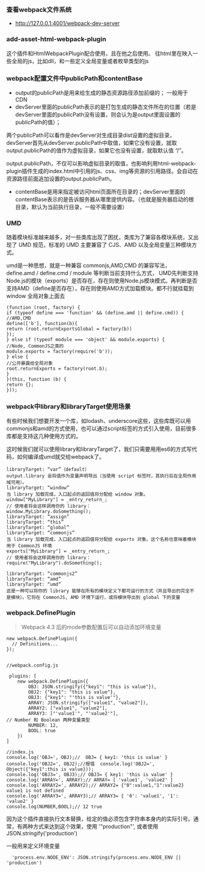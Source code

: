 ### 查看webpack文件系统
- http://127.0.0.1:4001/webpack-dev-server

### add-asset-html-webpack-plugin

这个插件和HtmlWebpackPlugin配合使用，且在他之后使用。
往html里在映入一些全局的js，比如dll，和一些定义全局变量或者枚举类型的js

### webpack配置文件中publicPath和contentBase

- output的publicPath是用来给生成的静态资源路径添加前缀的； 一般用于CDN
- devServer里面的publicPath表示的是打包生成的静态文件所在的位置（若是devServer里面的publicPath没有设置，则会认为是output里面设置的publicPath的值）；

两个publicPath可以看作是devServer对生成目录dist设置的虚拟目录，devServer首先从devServer.publicPath中取值，如果它没有设置，就取output.publicPath的值作为虚拟目录，如果它也没有设置，就取默认值 “/”。

output.publicPath，不仅可以影响虚拟目录的取值，也影响利用html-webpack-plugin插件生成的index.html中引用的js、css、img等资源的引用路径。会自动在资源路径前面追加设置的output.publicPath。

- contentBase是用来指定被访问html页面所在目录的；devServer里面的contentBase表示的是告诉服务器从哪里提供内容。（也就是服务器启动的根目录，默认为当前执行目录，一般不需要设置）

### UMD

随着模块标准越来越多，对一些类库出现了困扰，类库为了兼容各模块系统，又出现了 UMD 规范，标准的 UMD 主要兼容了 CJS、AMD 以及全局变量三种模块方式。

umd是一种思想，就是一种兼容 commonjs,AMD,CMD 的兼容写法，define.amd / define.cmd / module 等判断当前支持什么方式，
UMD先判断支持Node.js的模块（exports）是否存在，存在则使用Node.js模块模式。再判断是否支持AMD（define是否存在），存在则使用AMD方式加载模块。都不行就挂载到 window 全局对象上面去

```tsx
(function (root, factory) {
if (typeof define === 'function' && (define.amd || define.cmd)) {
//AMD,CMD
define(['b'], function(b){
return (root.returnExportsGlobal = factory(b))
});
} else if (typeof module === 'object' && module.exports) {
//Node, CommonJS之类的
module.exports = factory(require('b'));
} else {
//公开暴露给全局对象
root.returnExports = factory(root.b);
}
}(this, function (b) {
return {};
}));
```

### webpack中library和libraryTarget使用场景



有些时候我们想要开发一个库，如lodash、underscore这些，这些库既可以用commonjs和amd的方式使用，也可以通过script标签的方式引入使用，目前很多库都是支持这几种使用方式的。

这时候我们就可以使用library和libraryTarget了，我们只需要用用es6的方式写代码，如何编译成umd就交给webpack了。
```tsx
libraryTarget: “var”（default）
output.library 会将值作为变量声明导出（当使用 script 标签时，其执行后在全局作用域可用）。
libraryTarget: “window”
当 library 加载完成，入口起点的返回值将分配给 window 对象。
window["MyLibrary"] = _entry_return_;
// 使用者将会这样调用你的 library：
window.MyLibrary.doSomething();
libraryTarget: “assign”
libraryTarget: “this”
libraryTarget: “global”
libraryTarget: “commonjs”
当 library 加载完成，入口起点的返回值将分配给 exports 对象。这个名称也意味着模块用于 CommonJS 环境
exports["MyLibrary"] = _entry_return_;
// 使用者将会这样调用你的 library：
require("MyLibrary").doSomething();

libraryTarget: “commonjs2”
libraryTarget: “amd”
libraryTarget: “umd”
这是一种可以将你的 library 能够在所有的模块定义下都可运行的方式（并且导出的完全不是模块）。它将在 CommonJS, AMD 环境下运行，或将模块导出到 global 下的变量
```

### webpack.DefinePlugin
> Webpack 4.3 后的mode参数配置后可以自动添加环境变量
```tsx
new webpack.DefinePlugin({
  // Definitions...
});


//webpack.config.js

 plugins: [
    new webpack.DefinePlugin({
        OBJ: JSON.stringify({"key1": "this is value"}),
        OBJ2: {"key1": "this is value"},
        OBJ3: {"key1": "'this is value'"},
        ARRAY: JSON.stringify(["value1", "value2"]),
        ARRAY2: ["value1", "value2"],
        ARRAY3: ["'value1'", "'value2'"],
// Number 和 Boolean 两种变量类型
        NUMBER: 12,
        BOOL: true
    })
]

//index.js
console.log('OBJ=', OBJ);//  OBJ= { key1: 'this is value' }
console.log('OBJ2=', OBJ2);//报错  console.log('OBJ2=', Object({"key1":this is value}));
console.log('OBJ3=', OBJ3);// OBJ3= { key1: 'this is value' }
console.log('ARRAY=', ARRAY);// ARRAY= [ 'value1', 'value2' ]
console.log('ARRAY2=', ARRAY2);// ARRAY2= {"0":value1,"1":value2}  value1 is not defined
console.log('ARRAY3=', ARRAY3);// ARRAY3= { '0': 'value1', '1': 'value2' }
console.log(NUMBER,BOOL);// 12 true
```

因为这个插件直接执行文本替换，给定的值必须包含字符串本身内的实际引号。通常，有两种方式来达到这个效果，使用 '"production"', 或者使用 JSON.stringify('production')

一般用来定义环境变量

```tsx
  'process.env.NODE_ENV': JSON.stringify(process.env.NODE_ENV || 'production')
```
